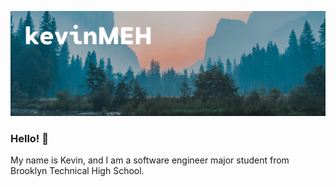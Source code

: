 <a href="https://unsplash.com/photos/NRQV-hBF10M"><img src="Banner.png" width="800" height="auto"></a>

### Hello! 👋

My name is Kevin, and I am a software engineer major student from Brooklyn Technical High School.
